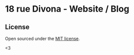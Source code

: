 # 18 rue Divona - Website / Blog

## License

Open sourced under the [MIT license](LICENSE.md).

<3
